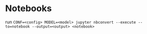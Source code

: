 # Notebooks

run `CONF=<config> MODEL=<model> jupyter nbconvert --execute --to=notebook --output=<output> <notebook>`